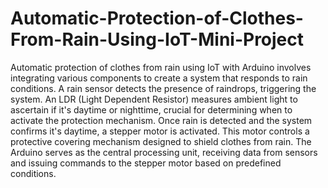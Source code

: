 # Automatic-Protection-of-Clothes-From-Rain-Using-IoT-Mini-Project



Automatic protection of clothes from rain using IoT with Arduino involves integrating various components to create a system that responds to rain conditions. A rain sensor detects the presence of raindrops, triggering the system. An LDR (Light Dependent Resistor) measures ambient light to ascertain if it's daytime or nighttime, crucial for determining when to activate the protection mechanism.
Once rain is detected and the system confirms it's daytime, a stepper motor is activated. This motor controls a protective covering mechanism designed to shield clothes from rain. The Arduino serves as the central processing unit, receiving data from sensors and issuing commands to the stepper motor based on predefined conditions.
